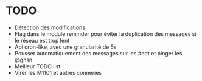# TODO
- Détection des modifications
- Flag dans le module reminder pour éviter la duplication des messages si le réseau est trop lent
- Api cron-like, avec une granularité de 5s
- Pousser automatiquement des messages sur les #edt et pinger les @gnsn
- Meilleur TODO list
- Virer les M1101 et autres conneries
